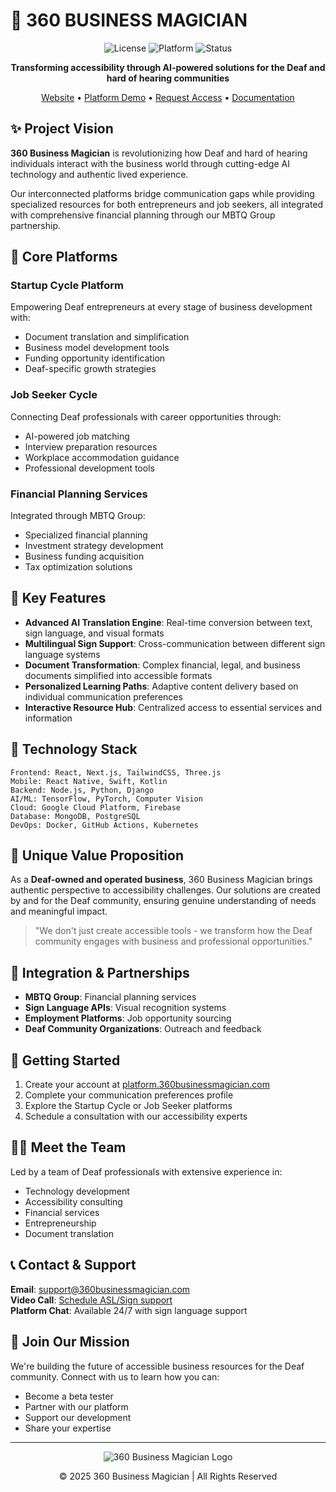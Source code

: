 # 🔮 360 BUSINESS MAGICIAN

<div align="center">

![License](https://img.shields.io/badge/license-MIT-ff00ff.svg?style=for-the-badge&logo=github)
![Platform](https://img.shields.io/badge/platform-Web%20%7C%20Mobile-ff00ff.svg?style=for-the-badge)
![Status](https://img.shields.io/badge/status-Active-ff00ff.svg?style=for-the-badge)

**Transforming accessibility through AI-powered solutions for the Deaf and hard of hearing communities**

[Website](#) • [Platform Demo](#) • [Request Access](#) • [Documentation](#)

</div>

## ✨ Project Vision

**360 Business Magician** is revolutionizing how Deaf and hard of hearing individuals interact with the business world through cutting-edge AI technology and authentic lived experience.

Our interconnected platforms bridge communication gaps while providing specialized resources for both entrepreneurs and job seekers, all integrated with comprehensive financial planning through our MBTQ Group partnership.

## 🚀 Core Platforms

### Startup Cycle Platform
Empowering Deaf entrepreneurs at every stage of business development with:
- Document translation and simplification
- Business model development tools
- Funding opportunity identification
- Deaf-specific growth strategies

### Job Seeker Cycle
Connecting Deaf professionals with career opportunities through:
- AI-powered job matching
- Interview preparation resources
- Workplace accommodation guidance
- Professional development tools

### Financial Planning Services
Integrated through MBTQ Group:
- Specialized financial planning
- Investment strategy development
- Business funding acquisition
- Tax optimization solutions

## 💫 Key Features

- **Advanced AI Translation Engine**: Real-time conversion between text, sign language, and visual formats
- **Multilingual Sign Support**: Cross-communication between different sign language systems
- **Document Transformation**: Complex financial, legal, and business documents simplified into accessible formats
- **Personalized Learning Paths**: Adaptive content delivery based on individual communication preferences
- **Interactive Resource Hub**: Centralized access to essential services and information

## 🔧 Technology Stack

```
Frontend: React, Next.js, TailwindCSS, Three.js
Mobile: React Native, Swift, Kotlin
Backend: Node.js, Python, Django
AI/ML: TensorFlow, PyTorch, Computer Vision
Cloud: Google Cloud Platform, Firebase
Database: MongoDB, PostgreSQL
DevOps: Docker, GitHub Actions, Kubernetes
```

## 🌈 Unique Value Proposition

As a **Deaf-owned and operated business**, 360 Business Magician brings authentic perspective to accessibility challenges. Our solutions are created by and for the Deaf community, ensuring genuine understanding of needs and meaningful impact.

> "We don't just create accessible tools - we transform how the Deaf community engages with business and professional opportunities."

## 🔗 Integration & Partnerships

- **MBTQ Group**: Financial planning services
- **Sign Language APIs**: Visual recognition systems
- **Employment Platforms**: Job opportunity sourcing
- **Deaf Community Organizations**: Outreach and feedback

## 📱 Getting Started

1. Create your account at [platform.360businessmagician.com](#)
2. Complete your communication preferences profile
3. Explore the Startup Cycle or Job Seeker platforms
4. Schedule a consultation with our accessibility experts

## 🧙‍♂️ Meet the Team

Led by a team of Deaf professionals with extensive experience in:
- Technology development
- Accessibility consulting
- Financial services
- Entrepreneurship
- Document translation

## 📞 Contact & Support

**Email**: support@360businessmagician.com  
**Video Call**: [Schedule ASL/Sign support](#)  
**Platform Chat**: Available 24/7 with sign language support

## 🌟 Join Our Mission

We're building the future of accessible business resources for the Deaf community. Connect with us to learn how you can:
- Become a beta tester
- Partner with our platform
- Support our development
- Share your expertise

---

<div align="center">
<img src="/api/placeholder/200/50" alt="360 Business Magician Logo" />
<p>© 2025 360 Business Magician | All Rights Reserved</p>
</div>
